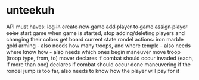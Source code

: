 # unteekuh
API must haves:
~~log in~~
~~create new game~~
~~add player to game~~
~~assign player color~~
start game
when game is started, stop adding/deleting players and changing their colors
get board current state
rondel actions:
  iron
  marble
  gold
  arming - also needs how many troops, and where
  temple - also needs where
  know how - also needs which ones
  begin maneuver
    move troop (troop type, from, to)
    mover declares if combat should occur
    invaded (each, if more than one) declares if combat should occur
    done maneuvering
  if the rondel jump is too far, also needs to know how the player will pay for it
